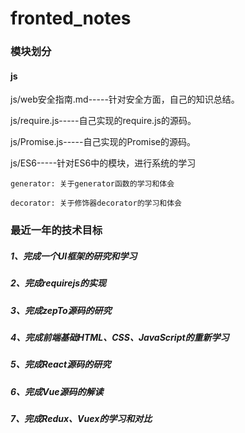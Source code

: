 # fronted_notes
### 模块划分

#### js

js/web安全指南.md-----针对安全方面，自己的知识总结。

js/require.js-----自己实现的require.js的源码。

js/Promise.js-----自己实现的Promise的源码。

js/ES6-----针对ES6中的模块，进行系统的学习

    generator: 关于generator函数的学习和体会

    decorator: 关于修饰器decorator的学习和体会

### 最近一年的技术目标

##### 1、完成一个UI框架的研究和学习

##### 2、完成requirejs的实现

##### 3、完成zepTo源码的研究

##### 4、完成前端基础HTML、CSS、JavaScript的重新学习

##### 5、完成React源码的研究

##### 6、完成Vue源码的解读

##### 7、完成Redux、Vuex的学习和对比

